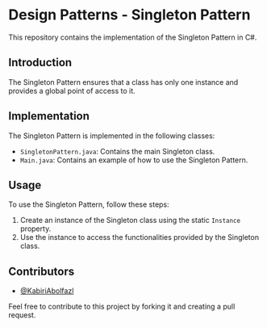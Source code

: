 
# Design Patterns - Singleton Pattern

This repository contains the implementation of the Singleton Pattern in C#.

## Introduction

The Singleton Pattern ensures that a class has only one instance and provides a global point of access to it.

## Implementation

The Singleton Pattern is implemented in the following classes:
- `SingletonPattern.java`: Contains the main Singleton class.
- `Main.java`: Contains an example of how to use the Singleton Pattern.

## Usage

To use the Singleton Pattern, follow these steps:
1. Create an instance of the Singleton class using the static `Instance` property.
2. Use the instance to access the functionalities provided by the Singleton class.

## Contributors

- [@KabiriAbolfazl](https://github.com/KabiriAbolfazl)

Feel free to contribute to this project by forking it and creating a pull request.
```


